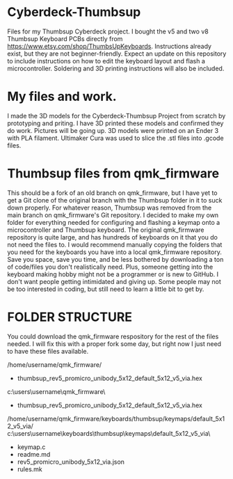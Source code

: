# Cyberdeck-Thumbsup
Files for my Thumbsup Cyberdeck project.
I bought the v5 and two v8 Thumbsup Keyboard PCBs directly from https://www.etsy.com/shop/ThumbsUpKeyboards.
Instructions already exist, but they are not beginner-friendly.
Expect an update on this repository to include instructions on how to edit the keyboard layout and flash a microcontroller.
Soldering and 3D printing instructions will also be included.

# My files and work.
I made the 3D models for the Cyberdeck-Thumbsup Project from scratch by prototyping and priting.
I have 3D printed these models and confirmed they do work.
Pictures will be going up.
3D models were printed on an Ender 3 with PLA filament.
Ultimaker Cura was used to slice the .stl files into .gcode files.

# Thumbsup files from qmk_firmware
This should be a fork of an old branch on qmk_firmware, but I have yet to get a Git clone of the original branch with the Thumbsup folder in it to suck down properly.
For whatever reason, Thumbsup was removed from the main branch on qmk_firmware's Git repository.
I decided to make my own folder for everything needed for configuring and flashing a keymap onto a microcontroller and Thumbsup keyboard.
The original qmk_firmware repository is quite large, and has hundreds of keyboards on it that you do not need the files to.
I would recommend manually copying the folders that you need for the keyboards you have into a local qmk_firmware repository.
Save you space, save you time, and be less bothered by downloading a ton of code/files you don't realistically need.
Plus, someone getting into the keyboard making hobby might not be a programmer or is new to GitHub.
I don't want people getting intimidated and giving up.
Some people may not be too interested in coding, but still need to learn a little bit to get by.

# FOLDER STRUCTURE
You could download the qmk_firmware respository for the rest of the files needed.
I will fix this with a proper fork some day, but right now I just need to have these files available.

/home/username/qmk_firmware/
- thumbsup_rev5_promicro_unibody_5x12_default_5x12_v5_via.hex

c:\users\username\qmk_firmware\
- thumbsup_rev5_promicro_unibody_5x12_default_5x12_v5_via.hex

/home/username/qmk_firmware/keyboards/thumbsup/keymaps/default_5x12_v5_via/
c:\users\username\keyboards\thumbsup\keymaps\default_5x12_v5_via\
- keymap.c
- readme.md
- rev5_promicro_unibody_5x12_via.json
- rules.mk
